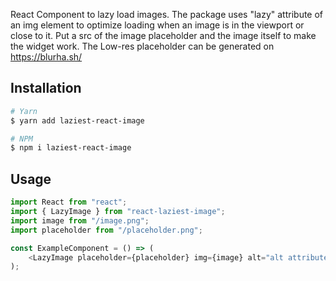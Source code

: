 React Component to lazy load images. The package uses "lazy" attribute of an img element to optimize loading when an image is in the viewport or close to it. Put a src of the image placeholder and the image itself to make the widget work. The Low-res placeholder can be generated on https://blurha.sh/

## Installation

```bash
# Yarn
$ yarn add laziest-react-image

# NPM
$ npm i laziest-react-image
```

## Usage

```javascript
import React from "react";
import { LazyImage } from "react-laziest-image";
import image from "/image.png";
import placeholder from "/placeholder.png";

const ExampleComponent = () => (
    <LazyImage placeholder={placeholder} img={image} alt="alt attribute" />
);
```
